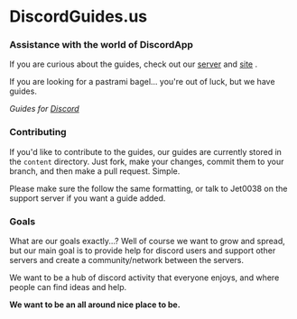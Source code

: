 # DiscordGuides.us #
### Assistance with the world of DiscordApp #

If you are curious about the guides, check out our [server](https://discord.gg/zXsAHTd) and [site](httpL//discordguide.us) .

If you are looking for a pastrami bagel... you're out of luck, but we have guides.

*Guides for [Discord](https://discordapp.com)*

### Contributing
If you'd like to contribute to the guides, our guides are currently stored in the
`content` directory. Just fork, make your changes, commit them to your branch,
and then make a pull request. Simple. 

Please make sure the follow the same formatting, or talk to Jet0038 on the support server if you want a guide added.

### Goals

What are our goals exactly...?
Well of course we want to grow and spread, but our main goal is to provide help for discord users and support other servers and create a community/network between the servers. 

We want to be a hub of discord activity that everyone enjoys, and where people can find ideas and help.

**We want to be an all around nice place to be.**